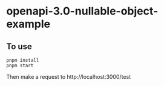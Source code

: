 # openapi-3.0-nullable-object-example

## To use

```
pnpm install
pnpm start
```

Then make a request to http://localhost:3000/test
